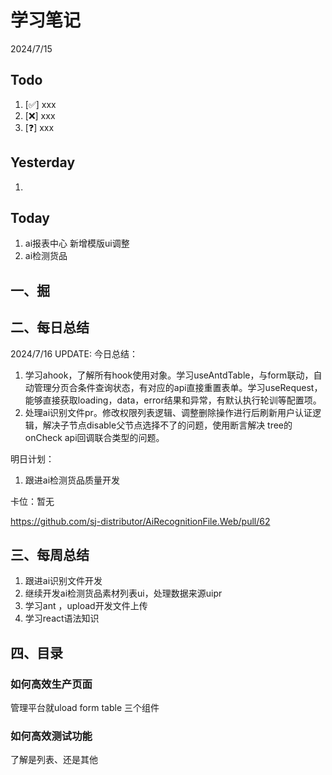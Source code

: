 # 学习笔记

2024/7/15



## Todo

1. [✅] xxx
2. [❌] xxx
3. [❓] xxx



## Yesterday

1. 




## Today

1. ai报表中心 新增模版ui调整
2. ai检测货品



## 一、掘





## 二、每日总结

2024/7/16 UPDATE:
今日总结：

1. 学习ahook，了解所有hook使用对象。学习useAntdTable，与form联动，自动管理分页合条件查询状态，有对应的api直接重置表单。学习useRequest，能够直接获取loading，data，error结果和异常，有默认执行轮训等配置项。
1. 处理ai识别文件pr。修改权限列表逻辑、调整删除操作进行后刷新用户认证逻辑，解决子节点disable父节点选择不了的问题，使用断言解决 tree的onCheck api回调联合类型的问题。




明日计划：

1. 跟进ai检测货品质量开发



卡位：暂无

https://github.com/sj-distributor/AiRecognitionFile.Web/pull/62



## 三、每周总结

1. 跟进ai识别文件开发
2. 继续开发ai检测货品素材列表ui，处理数据来源uipr
3. 学习ant ，upload开发文件上传
4. 学习react语法知识



## 四、目录



### 如何高效生产页面

管理平台就uload form table 三个组件



### 如何高效测试功能

了解是列表、还是其他



